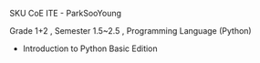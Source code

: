 SKU CoE ITE - ParkSooYoung

Grade 1+2 , Semester 1.5~2.5 , Programming Language (Python)

- Introduction to Python Basic Edition
